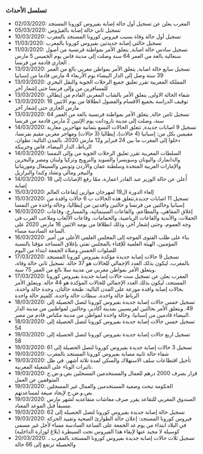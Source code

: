### تسلسل الأحداث
+ 02/03/2020: المغرب يعلن عن تسجيل أول حالة إصابة بفيروس كورونا المستجد
+ 05/03/2020:  تسجيل ثاني حالة إصابة بالفيرُوس
+ 10/03/2020: تسجيل أول حالة وفاة بسبب فيروس كورونا المستجد بالمغرب
+ 11/03/2020: تسجيل حالتي إصابة جديدتين بفيروس كورونا بالمغرب
+ 11/03/2020: تسجيل سادس حالة اصابة, يتعلق الأمر بمواطنة فرنسية من أصول سنغالية بالغة من العمر 64 سنة وصلت إلى مدينة فاس يوم الخميس 5 مارس الجاري قادمة من فرنسا .
+ 13/03/2020: تسجيل سابع حالة اصابة, يتعلق الأمر بمواطن مغربي بالغ من العمر 39 سنة وصل إلى الدار البيضاء يوم الأربعاء 4 مارس قادما من إسبانيا
+ 13/03/2020: المملكة المغربية تقرر تعليق جميع الرحلات الجوية والنقل البحري للمسافرين من وإلى فرنسا حتى إشعار آخر
+ 13/03/2020: شفاء الحالة الاولى, يتعلق الأمر بالشاب المغربي القادم من إيطالي
+ 13/03/2020: توقيف الدراسة بجميع الأقسام والفصول انطلاقا من يوم الاثنين 16 مارس الجاري حتى إشعار آخر
+ 13/03/2020: تسجيل ثامن حالة, يتعلق الأمر بمواطنة فرنسية بالغة من العمر 64 سنة، وصلت إلى مدينة تارودانت يوم الإثنين 2 مارس قادمة من فرنسا
+ 14/03/2020: تسجيل 9 اصابات جديدة, تتعلق الحالات التسع بثمانية مهاجرين مغاربة مقيمين بكل من: إسبانيا (4 حالات)، إيطاليا (3 حالات) ومهاجر مغربي مقيم بفرنسا، دخلوا إلى المغرب ما بين 24 فبراير و12 مارس 2020، بالمدن التالية: تطوان، الرباط، الدار البيضاء، فاس وخريبكة
+ 14/03/2020: السلطات المغربية تقرر تعليق الرحلات الجوية من وإلى النمسا والدانمارك واليونان وسويسرا والسويد والنرويج وتركيا ولبنان ومصر والبحرين والإمارات العربية المتحدة وسلطنة عمان والأردن وتونس والسينغال وموريتانيا والنيجر ومالي وتشاد وكندا والبرازيل
+ 14/03/2020: أُعلن عن حالة الوزير عبد القادر اعمارة، ممّا رفع الإصابات إلى 18 إصابة
+ 15/03/2020: إلغاء الدورة ال19 لمهرجان موازين إيقاعات العالم 
+ 15/03/2020: تسجيل 11 اصابات جديدة,تتعلق هذه الحالات ب 6 حالات وافدة من إسبانيا وحالتين من فرنسا و حالتين وافدتين من إيطاليا، وحالة واحدة من النمسا
+ 16/03/2020: إغلاق المقاهي، والمطاعم، والقاعات السينمائية، والمسارح، وقاعات الحفلات، والأندية والقاعات الرياضية، والحمامات، وقاعات الألعاب وملاعب القرب في وجه العموم، وحتى إشعار آخر، وذلك انطلاقا من يومه الاثنين 16 مارس 2020 على الساعة السادسة مساء. 
+ 16/03/2020: بناء على طلب الفتوى الموجه إلى المجلس العلمي الأعلى من أمير المؤمنين، الهيئة العلمية للإفتاء بالمجلس تفتي بإغلاق المساجد مؤقتا بالنسبة للصلوات الخمس وصلاة الجمعة ابتداء من اليوم
+ 17/03/2020:  تسجيل 9 حالات إصابة جديدة مؤكدة بفيروس كورونا المستجد بالمغرب، ليكون بذلك العدد الإجمالي للحالات هو 37 حالة. تسجيل ثاني حالة وفاة، ويتعلق الأمر بمواطن مغربي من مدينة سلا بالغ من العمر 75 سنة.
+ 17/03/2020: المغرب يعلن عن تسجيل ست حالات إصابة جديدة بفيروس كورونا المستجد، ليكون بذلك العدد الإجمالي للحالات المؤكدة هو 44 حالة. ويتعلق الأمر بحالات إصابة وافدة موزعة على المدن التالية: طنجة حالتان، وجدة حالة واحدة، الرباط حالة واحدة، سطات حالة واحدة، كلميم حالة واحدة
+ 18/03/2020: تسجيل خمس حالات إصابة جديدة بفيروس كورونا لتصل الحصيلة إلى 49.
ويتعلق الأمر بحالتين لفرنسيين بمدينة أكادير، وحالتين لمواطنين من مدينة الدار البيضاء قادمين من إسبانيا، وحالة واحدة لمواطن من مدينة مكناس قادم من مصر.
+ 18/03/2020: تسجيل خمس حالات إصابة جديدة بفيروس كورونا لتصل الحصيلة إلى 54
+ 19/03/2020: تسجيل اربع حالات إصابة جديدة بفيروس كورونا لتصل الحصيلة إلى 58
+ 19/03/2020: تسجيل 3 حالات إصابة جديدة بفيروس كورونا لتصل الحصيلة إلى 61
+ 19/03/2020: شفاء حالة ثانية مصابة بفيروس كورونا المستجد بالمغرب 
+ 19/03/2020: تأجيل اقتطاعات سلف الاستهلاك والسكن لمدة تلاثة أشهر، في ظل تاثيرات الوباء على الشغيلة المغربية.
+ 19/03/2020: قرار بصرف 2000 درهم للعمال والمستخدمين المسجلين بص.و.ض.ج المتوقفين عن العمل
+ 19/03/2020: الحكومة تبحث وضعية المستخدمين والعمال غير المسجلين بص.و.ض.ج لإيجاد صيغة لمساعدتهم
+ 19/03/2020: الصندوق المغربي للتقاعد يقرر صرف معاشات متقاعديه لشهر مارس مسبقاً قبل الموعد المعتاد.
+ 19/03/2020: تسجيل حالة إصابة جديدة بفيروس كورونا لتصل الحصيلة إلى 62
+ 19/03/2020: فيروس كورونا المستجد: إعلان حالة الطوارئ الصحية وتقييد الحركة في البلاد ابتداء من يوم غد الجمعة على الساعة السادسة مساء لأجل غير مسمى كوسيلة لا محيد عنها لإبقاء هذا الفيروس تحت السيطرة (بلاغ لوزارة الداخلية)
+ 20/03/2020: تسجيل ثلاث حالات إصابة جديدة بفيروس كورونا المستجد بالمغرب ، والحصيلة ترتفع إلى 66 حالة
